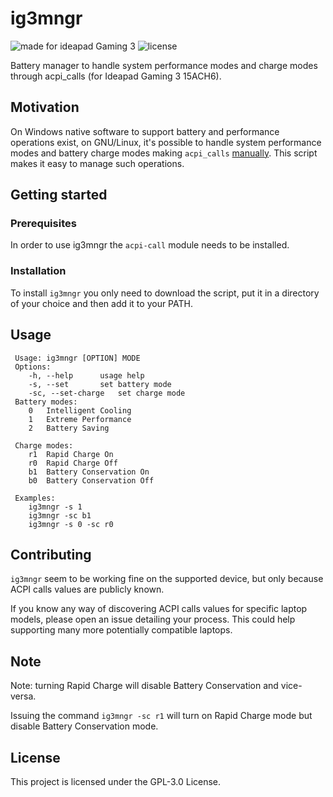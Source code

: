 # ig3mngr
![made for ideapad Gaming 3](https://img.shields.io/badge/made%20for-ideapad-blue) ![license](https://img.shields.io/github/license/Theluga/ig3mngr) 

Battery manager to handle system performance modes and charge modes through acpi_calls (for Ideapad Gaming 3 15ACH6). 


## Motivation

On Windows native software to support battery and performance operations exist, on GNU/Linux, it's possible to handle system performance modes and battery charge modes making `acpi_calls` [manually](https://wiki.archlinux.org/title/Lenovo_IdeaPad_Gaming_3#Power_management). This script makes it easy to manage such operations.

## Getting started

### Prerequisites

In order to use ig3mngr the `acpi-call` module needs to be installed.

### Installation

To install `ig3mngr` you only need to download the script, put it in a directory of your choice and then add it to your PATH.

## Usage

```
 Usage: ig3mngr [OPTION] MODE
 Options:
	-h, --help		usage help
	-s, --set		set battery mode
	-sc, --set-charge	set charge mode
 Battery modes:
	0	Intelligent Cooling
	1	Extreme Performance
	2	Battery Saving	
	
 Charge modes:
	r1	Rapid Charge On
	r0	Rapid Charge Off
	b1	Battery Conservation On
	b0	Battery Conservation Off		

 Examples:
 	ig3mngr -s 1
	ig3mngr -sc b1
	ig3mngr -s 0 -sc r0 

```
## Contributing
`ig3mngr` seem to be working fine on the supported device, but only because ACPI calls values are publicly known.

If you know any way of discovering ACPI calls values for specific laptop models, please open an issue detailing your process.
This could help supporting many more potentially compatible laptops.

## Note
Note: turning Rapid Charge will disable Battery Conservation and vice-versa.

Issuing the command `ig3mngr -sc r1` will turn on Rapid Charge mode but disable Battery Conservation mode.

## License

This project is licensed under the GPL-3.0 License.

